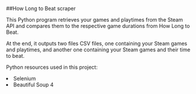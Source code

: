 ##How Long to Beat scraper

This Python program retrieves your games and playtimes
from the Steam API and compares them to the respective game durations from 
<a src="https://howlongtobeat.com/">How Long to Beat</a>.

At the end, it outputs two files CSV files, one containing your Steam games
and playtimes, and another one containing your Steam games and their time to beat.

Python resources used in this project:
<li>Selenium</li>
<li>Beautiful Soup 4</li>
